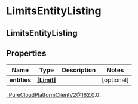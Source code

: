 # LimitsEntityListing

## LimitsEntityListing

## Properties

|Name | Type | Description | Notes|
|------------ | ------------- | ------------- | -------------|
| **entities** | [**[Limit]**](Limit) |  | [optional] |



_PureCloudPlatformClientV2@162.0.0_
